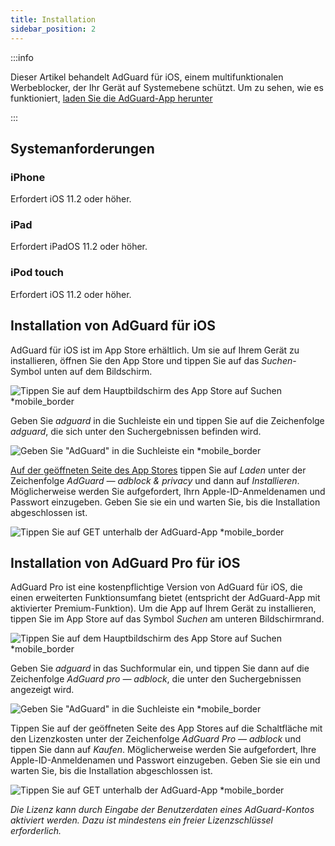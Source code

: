```yaml
---
title: Installation
sidebar_position: 2
---
```


:::info

Dieser Artikel behandelt AdGuard für iOS, einem multifunktionalen Werbeblocker, der Ihr Gerät auf Systemebene schützt. Um zu sehen, wie es funktioniert, [laden Sie die AdGuard-App herunter](https://agrd.io/download-kb-adblock)

:::

## Systemanforderungen

### iPhone

Erfordert iOS 11.2 oder höher.

### iPad

Erfordert iPadOS 11.2 oder höher.

### iPod touch

Erfordert iOS 11.2 oder höher.

## Installation von AdGuard für iOS

AdGuard für iOS ist im App Store erhältlich. Um sie auf Ihrem Gerät zu installieren, öffnen Sie den App Store und tippen Sie auf das *Suchen*-Symbol unten auf dem Bildschirm.

![Tippen Sie auf dem Hauptbildschirm des App Store auf Suchen *mobile_border](https://cdn.adtidy.org/public/Adguard/kb/installation/iOS/en/1.png)

Geben Sie *adguard* in die Suchleiste ein und tippen Sie auf die Zeichenfolge *adguard*, die sich unter den Suchergebnissen befinden wird.

![Geben Sie "AdGuard" in die Suchleiste ein *mobile_border](https://cdn.adtidy.org/public/Adguard/kb/installation/iOS/en/2.png)

[Auf der geöffneten Seite des App Stores](https://adguard.com/download.html?auto=1) tippen Sie auf *Laden* unter der Zeichenfolge *AdGuard — adblock & privacy* und dann auf *Installieren*. Möglicherweise werden Sie aufgefordert, Ihrn Apple-ID-Anmeldenamen und Passwort einzugeben. Geben Sie sie ein und warten Sie, bis die Installation abgeschlossen ist.

![Tippen Sie auf GET unterhalb der AdGuard-App *mobile_border](https://cdn.adtidy.org/public/Adguard/kb/installation/iOS/en/3.png)

## Installation von AdGuard Pro für iOS

AdGuard Pro ist eine kostenpflichtige Version von AdGuard für iOS, die einen erweiterten Funktionsumfang bietet (entspricht der AdGuard-App mit aktivierter Premium-Funktion). Um die App auf Ihrem Gerät zu installieren, tippen Sie im App Store auf das Symbol *Suchen* am unteren Bildschirmrand.

![Tippen Sie auf dem Hauptbildschirm des App Store auf Suchen *mobile_border](https://cdn.adtidy.org/public/Adguard/kb/installation/iOS/en/1.png)

Geben Sie *adguard* in das Suchformular ein, und tippen Sie dann auf die Zeichenfolge *AdGuard pro — adblock*, die unter den Suchergebnissen angezeigt wird.

![Geben Sie "AdGuard" in die Suchleiste ein *mobile_border](https://cdn.adtidy.org/public/Adguard/kb/installation/iOS/en/2.png)

Tippen Sie auf der geöffneten Seite des App Stores auf die Schaltfläche mit den Lizenzkosten unter der Zeichenfolge *AdGuard Pro — adblock* und tippen Sie dann auf *Kaufen*. Möglicherweise werden Sie aufgefordert, Ihre Apple-ID-Anmeldenamen und Passwort einzugeben. Geben Sie sie ein und warten Sie, bis die Installation abgeschlossen ist.

![Tippen Sie auf GET unterhalb der AdGuard-App *mobile_border](https://cdn.adtidy.org/public/Adguard/kb/installation/iOS/en/3.png)

*Die Lizenz kann durch Eingabe der Benutzerdaten eines AdGuard-Kontos aktiviert werden. Dazu ist mindestens ein freier Lizenzschlüssel erforderlich.*
